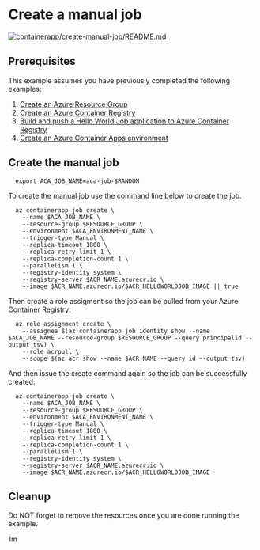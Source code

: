 # Create a manual job

[![containerapp/create-manual-job/README.md](https://github.com/Azure-Samples/java-on-azure-examples/actions/workflows/containerapp_create-manual-job_README_md.yml/badge.svg)](https://github.com/Azure-Samples/java-on-azure-examples/actions/workflows/containerapp_create-manual-job_README_md.yml)

## Prerequisites

<!-- 

  if [[ -z $REGION ]]; then
    export REGION=westus
  fi

  -->
<!-- workflow.cron(0 12 * * 3) -->
<!-- workflow.include(../../acr/helloworldjob/README.md) -->
<!-- workflow.include(../create-environment/README.md) -->

This example assumes you have previously completed the following examples:

1. [Create an Azure Resource Group](../../group/create/README.md)
1. [Create an Azure Container Registry](../../acr/create/README.md)
1. [Build and push a Hello World Job application to Azure Container Registry](../../acr/helloworldjob/README.md)
1. [Create an Azure Container Apps environment](../create-environment/README.md)

## Create the manual job

<!-- workflow.skip() -->
```shell
  export ACA_JOB_NAME=aca-job-$RANDOM
```

<!-- workflow.run()

if [[ -z $ACA_JOB_NAME ]]; then
  export ACA_JOB_NAME=aca-job-$RANDOM
  sleep 60
fi

-->

To create the manual job use the command line below to create the job.

```shell
  az containerapp job create \
    --name $ACA_JOB_NAME \
    --resource-group $RESOURCE_GROUP \
    --environment $ACA_ENVIRONMENT_NAME \
    --trigger-type Manual \
    --replica-timeout 1800 \
    --replica-retry-limit 1 \
    --replica-completion-count 1 \
    --parallelism 1 \
    --registry-identity system \
    --registry-server $ACR_NAME.azurecr.io \
    --image $ACR_NAME.azurecr.io/$ACR_HELLOWORLDJOB_IMAGE || true
```

<!-- workflow.run()

  sleep 60

 -->

Then create a role assigment so the job can be pulled from your Azure Container Registry:

```shell
  az role assignment create \
    --assignee $(az containerapp job identity show --name $ACA_JOB_NAME --resource-group $RESOURCE_GROUP --query principalId --output tsv) \
    --role acrpull \
    --scope $(az acr show --name $ACR_NAME --query id --output tsv)
```

<!-- workflow.run()

  sleep 60

 -->

And then issue the create command again so the job can be successfully created:

```shell
  az containerapp job create \
    --name $ACA_JOB_NAME \
    --resource-group $RESOURCE_GROUP \
    --environment $ACA_ENVIRONMENT_NAME \
    --trigger-type Manual \
    --replica-timeout 1800 \
    --replica-retry-limit 1 \
    --replica-completion-count 1 \
    --parallelism 1 \
    --registry-identity system \
    --registry-server $ACR_NAME.azurecr.io \
    --image $ACR_NAME.azurecr.io/$ACR_HELLOWORLDJOB_IMAGE 
```

<!-- workflow.directOnly()

  export RESULT=$(az containerapp job show --name $ACA_JOB_NAME --resource-group $RESOURCE_GROUP --output tsv --query properties.provisioningState)
  az group delete --name $RESOURCE_GROUP --yes || true
  if [[ "$RESULT" != Succeeded ]]; then
    echo "Azure Container Apps job $ACA_JOB_NAME was not provisioned properly"
    exit 1
  fi

  -->

## Cleanup

Do NOT forget to remove the resources once you are done running the example.

1m
